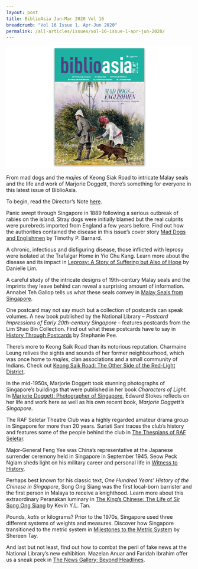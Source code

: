 ```yaml
---
layout: post
title: BiblioAsia Jan-Mar 2020 Vol 16
breadcrumb: "Vol 16 Issue 1, Apr-Jun 2020"
permalink: /all-articles/issues/vol-16-issue-1-apr-jun-2020/
---
```


<img src="/images/Vol-16-issue-1/Vol16_Iss1_copy.jpg">

From mad dogs and the *majies* of Keong Siak Road to intricate Malay seals and the life and work of Marjorie Doggett, there’s something for everyone in this latest issue of BiblioAsia. 

To begin, read the Director’s Note [here]().

Panic swept through Singapore in 1889 following a serious outbreak of rabies on the island. Stray dogs were initially blamed but the real culprits were purebreds imported from England a few years before. Find out how the authorities contained the disease in this issue’s cover story [Mad Dogs and Englishmen]() by Timothy P. Barnard.

 

A chronic, infectious and disfiguring disease, those inflicted with leprosy were isolated at the Trafalgar Home in Yio Chu Kang. Learn more about the disease and its impact in [Leprosy: A Story of Suffering but Also of Hope]() by Danielle Lim.

 

A careful study of the intricate designs of 19th-century Malay seals and the imprints they leave behind can reveal a surprising amount of information. Annabel Teh Gallop tells us what these seals convey in [Malay Seals from Singapore]().

 

One postcard may not say much but a collection of postcards can speak volumes. A new book published by the National Library – *Postcard Impressions of Early 20th-century Singapore* – features postcards from the Lim Shao Bin Collection. Find out what these postcards have to say in [History Through Postcards](/latest-issues/nl-notes/_posts/2020-04-24-History-Through-Postcardss) by Stephanie Pee.

 

 

There’s more to Keong Saik Road than its notorious reputation. Charmaine Leung relives the sights and sounds of her former neighbourhood, which was once home to *majies*, clan associations and a small community of Indians. Check out [Keong Saik Road: The Other Side of the Red-Light District]().

 

In the mid-1950s, Marjorie Doggett took stunning photographs of Singapore’s buildings that were published in her book *Characters of Light.* In [Marjorie Doggett: Photographer of Singapore](), Edward Stokes reflects on her life and work here as well as his own recent book, *Marjorie Doggett’s Singapore*.

 

The RAF Seletar Theatre Club was a highly regarded amateur drama group in Singapore for more than 20 years. Suriati Sani traces the club’s history and features some of the people behind the club in [The Thespians of RAF Seletar]().

 

Major-General Feng Yee was China’s representative at the Japanese surrender ceremony held in Singapore in September 1945. Seow Peck Ngiam sheds light on his military career and personal life in [Witness to History]().

 

Perhaps best known for his classic text, *One Hundred Years’ History of the Chinese in Singapore*, Song Ong Siang was the first local-born barrister and the first person in Malaya to receive a knighthood. Learn more about this extraordinary Peranakan luminary in [The King’s Chinese: The Life of Sir Song Ong Siang]() by Kevin Y.L. Tan.

 

Pounds, *katis* or kilograms? Prior to the 1970s, Singapore used three different systems of weights and measures. Discover how Singapore transitioned to the metric system in [Milestones to the Metric System]() by Shereen Tay.

 

And last but not least, find out how to combat the peril of fake news at the National Library’s new exhibition. Mazelan Anuar and Faridah Ibrahim offer us a sneak peek in [The News Gallery: Beyond Headlines](/latest-issues/nl-notes/_posts/2020-05-13-The-News-Gallery).

 